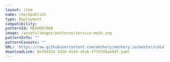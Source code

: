 ```yaml
---
layout: item
name: checkpublish
type: Deployment
compatibility: 
patternId: MESHERY000
image: /assets/images/patterns/service-mesh.svg
patternInfo: ""
patternCaveats: ""
URL: 'https://raw.githubusercontent.com/meshery/meshery.io/master/catalog/0e76d324-3d2b-4144-a5cb-ff7d7d4aa9df.yaml'
downloadLink: 0e76d324-3d2b-4144-a5cb-ff7d7d4aa9df.yaml
---
```

